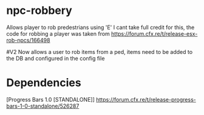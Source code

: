 # npc-robbery

Allows player to rob predestrians using 'E'
I cant take full credit for this, the code for robbing a player was taken from https://forum.cfx.re/t/release-esx-rob-npcs/166498

#V2
Now allows a user to rob items from a ped, items need to be added to the DB and configured in the config file

# Dependencies
[Progress Bars 1.0 [STANDALONE]]
https://forum.cfx.re/t/release-progress-bars-1-0-standalone/526287


